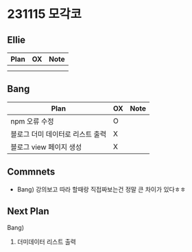 # 231115 모각코

## Ellie

| Plan 	| OX 	| Note 	|
|------	|----	|------	|
|      	|   	|      	|
|       |   	|      	|


## Bang

| Plan 	| OX 	| Note 	|
|------	|----	|------	|
| npm 오류 수정                   |  O	 |      |
| 블로그 더미 데이터로 리스트 출력      |  X   |      |
| 블로그 view 페이지 생성            |  X   |      |



## Commnets
- Bang) 강의보고 따라 할때랑 직접짜보는건 정말 큰 차이가 있다ㅎㅎ

 
## Next Plan
  Bang) 
 1. 더미데이터 리스트 출력

